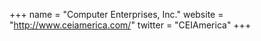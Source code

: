 +++
name = "Computer Enterprises, Inc."
website = "http://www.ceiamerica.com/"
twitter = "CEIAmerica"
+++